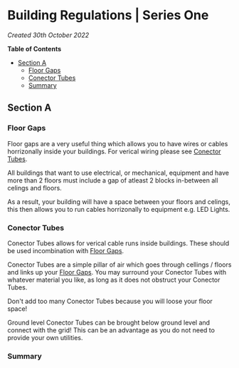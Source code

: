 # Building Regulations | Series One
*Created 30th October 2022*

**Table of Contents**
* <a href="#section-a">Section A</a>
  * <a href="#floor-gaps">Floor Gaps</a>
  * <a href="#conector-tubes">Conector Tubes</a>
  * <a href="#summary">Summary</a>

## Section A
### Floor Gaps

Floor gaps are a very useful thing which allows you to have wires or cables horrizonally inside your buildings. For verical wiring please see <a href="#conector-tubes">Conector Tubes</a>.

All buildings that want to use electrical, or mechanical, equipment and have more than 2 floors must include a gap of atleast 2 blocks in-between all celings and floors.

As a result, your building will have a space between your floors and celings, this then allows you to run cables horrizonally to equipment e.g. LED Lights.

### Conector Tubes

Conector Tubes allows for verical cable runs inside buildings. These should be used incombination with <a href="#floor-gaps">Floor Gaps</a>.

Conector Tubes are a simple pillar of air which goes through cellings / floors and links up your <a href="#floor-gaps">Floor Gaps</a>. You may surround your Conector Tubes with whatever material you like, as long as it does not obstruct your Conector Tubes.

Don't add too many Conector Tubes because you will loose your floor space!

Ground level Conector Tubes can be brought below ground level and connect with the grid! This can be an advantage as you do not need to provide your own utilities.

### Summary